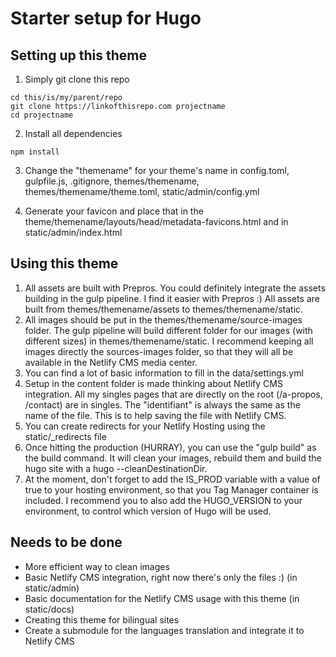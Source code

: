 # Starter setup for Hugo

## Setting up this theme

1) Simply git clone this repo

```
cd this/is/my/parent/repo
git clone https://linkofthisrepo.com projectname
cd projectname
```

2) Install all dependencies

```
npm install
```

3) Change the "themename" for your theme's name in config.toml, gulpfile.js, .gitignore, themes/themename, themes/themename/theme.toml, static/admin/config.yml

4) Generate your favicon and place that in the theme/themename/layouts/head/metadata-favicons.html and in static/admin/index.html

## Using this theme

1) All assets are built with Prepros. You could definitely integrate the assets building in the gulp pipeline. I find it easier with Prepros :) All assets are built from themes/themename/assets to themes/themename/static.
2) All images should be put in the themes/themename/source-images folder. The gulp pipeline will build different folder for our images (with different sizes) in themes/themename/static. I recommend keeping all images directly the sources-images folder, so that they will all be available in the Netlify CMS media center. 
3) You can find a lot of basic information to fill in the data/settings.yml
4) Setup in the content folder is made thinking about Netlify CMS integration. All my singles pages that are directly on the root (/a-propos, /contact) are in singles. The "identifiant" is always the same as the name of the file. This is to help saving the file with Netlify CMS.
5) You can create redirects for your Netlify Hosting using the static/\_redirects file
6) Once hitting the production (HURRAY), you can use the "gulp build" as the build command. It will clean your images, rebuild them and build the hugo site with a hugo --cleanDestinationDir.
7) At the moment, don't forget to add the IS_PROD variable with a value of true to your hosting environment, so that you Tag Manager container is included. I recommend you to also add the HUGO_VERSION to your environment, to control which version of Hugo will be used.

## Needs to be done

- More efficient way to clean images
- Basic Netlify CMS integration, right now there's only the files :) (in static/admin)
- Basic documentation for the Netlify CMS usage with this theme (in static/docs)
- Creating this theme for bilingual sites
- Create a submodule for the languages translation and integrate it to Netlify CMS